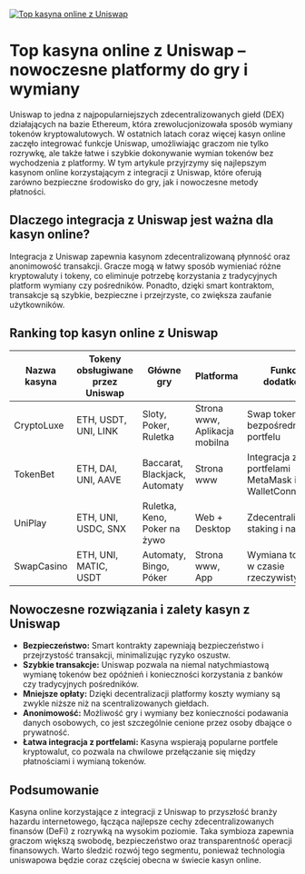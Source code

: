 [![Top kasyna online z Uniswap](https://123-caf.pages.dev/gitsignup.png)](https://vrmoo.ru/Bt82HjjY)

<h1>Top kasyna online z Uniswap – nowoczesne platformy do gry i wymiany</h1> <p>Uniswap to jedna z najpopularniejszych zdecentralizowanych giełd (DEX) działających na bazie Ethereum, która zrewolucjonizowała sposób wymiany tokenów kryptowalutowych. W ostatnich latach coraz więcej kasyn online zaczęło integrować funkcje Uniswap, umożliwiając graczom nie tylko rozrywkę, ale także łatwe i szybkie dokonywanie wymian tokenów bez wychodzenia z platformy. W tym artykule przyjrzymy się najlepszym kasynom online korzystającym z integracji z Uniswap, które oferują zarówno bezpieczne środowisko do gry, jak i nowoczesne metody płatności.</p>  <h2>Dlaczego integracja z Uniswap jest ważna dla kasyn online?</h2> <p>Integracja z Uniswap zapewnia kasynom zdecentralizowaną płynność oraz anonimowość transakcji. Gracze mogą w łatwy sposób wymieniać różne kryptowaluty i tokeny, co eliminuje potrzebę korzystania z tradycyjnych platform wymiany czy pośredników. Ponadto, dzięki smart kontraktom, transakcje są szybkie, bezpieczne i przejrzyste, co zwiększa zaufanie użytkowników.</p>  <h2>Ranking top kasyn online z Uniswap</h2> <table>   <thead>     <tr>       <th>Nazwa kasyna</th>       <th>Tokeny obsługiwane przez Uniswap</th>       <th>Główne gry</th>       <th>Platforma</th>       <th>Funkcje dodatkowe</th>     </tr>   </thead>   <tbody>     <tr>       <td>CryptoLuxe</td>       <td>ETH, USDT, UNI, LINK</td>       <td>Sloty, Poker, Ruletka</td>       <td>Strona www, Aplikacja mobilna</td>       <td>Swap tokenów bezpośrednio w portfelu</td>     </tr>     <tr>       <td>TokenBet</td>       <td>ETH, DAI, UNI, AAVE</td>       <td>Baccarat, Blackjack, Automaty</td>       <td>Strona www</td>       <td>Integracja z portfelami MetaMask i WalletConnect</td>     </tr>     <tr>       <td>UniPlay</td>       <td>ETH, UNI, USDC, SNX</td>       <td>Ruletka, Keno, Poker na żywo</td>       <td>Web + Desktop</td>       <td>Zdecentralizowany staking i nagrody</td>     </tr>     <tr>       <td>SwapCasino</td>       <td>ETH, UNI, MATIC, USDT</td>       <td>Automaty, Bingo, Póker</td>       <td>Strona www, App</td>       <td>Wymiana tokenów w czasie rzeczywistym</td>     </tr>   </tbody> </table>  <h2>Nowoczesne rozwiązania i zalety kasyn z Uniswap</h2> <ul>   <li><strong>Bezpieczeństwo:</strong> Smart kontrakty zapewniają bezpieczeństwo i przejrzystość transakcji, minimalizując ryzyko oszustw.</li>   <li><strong>Szybkie transakcje:</strong> Uniswap pozwala na niemal natychmiastową wymianę tokenów bez opóźnień i konieczności korzystania z banków czy tradycyjnych pośredników.</li>   <li><strong>Mniejsze opłaty:</strong> Dzięki decentralizacji platformy koszty wymiany są zwykle niższe niż na scentralizowanych giełdach.</li>   <li><strong>Anonimowość:</strong> Możliwość gry i wymiany bez konieczności podawania danych osobowych, co jest szczególnie cenione przez osoby dbające o prywatność.</li>   <li><strong>Łatwa integracja z portfelami:</strong> Kasyna wspierają popularne portfele kryptowalut, co pozwala na chwilowe przełączanie się między płatnościami i wymianą tokenów.</li> </ul>  <h2>Podsumowanie</h2> <p>Kasyna online korzystające z integracji z Uniswap to przyszłość branży hazardu internetowego, łącząca najlepsze cechy zdecentralizowanych finansów (DeFi) z rozrywką na wysokim poziomie. Taka symbioza zapewnia graczom większą swobodę, bezpieczeństwo oraz transparentność operacji finansowych. Warto śledzić rozwój tego segmentu, ponieważ technologia uniswapowa będzie coraz częściej obecna w świecie kasyn online.</p>